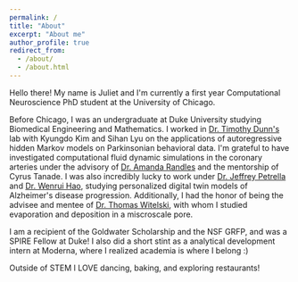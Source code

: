 ```yaml
---
permalink: /
title: "About"
excerpt: "About me"
author_profile: true
redirect_from: 
  - /about/
  - /about.html
---
```



Hello there! My name is Juliet and I'm currently a first year Computational Neuroscience PhD student at the University of Chicago. 

Before Chicago, I was an undergraduate at Duke University studying Biomedical Engineering and Mathematics. I worked in [Dr. Timothy Dunn's](https://www.tdunnlab.org/) lab with Kyungdo Kim and Sihan Lyu on the applications of autoregressive hidden Markov models on Parkinsonian behavioral data. I'm grateful to have investigated computational fluid dynamic simulations in the coronary arteries under the advisory of [Dr. Amanda Randles](https://randleslab.pratt.duke.edu/members/amanda-randles) and the mentorship of Cyrus Tanade. I was also incredibly lucky to work under [Dr. Jeffrey Petrella](https://radiology.duke.edu/profile/jeffrey-robert-petrella) and [Dr. Wenrui Hao](https://sites.psu.edu/whao/), studying personalized digital twin models of Alzheimer's disease progression. Additionally, I had the honor of being the advisee and mentee of [Dr. Thomas Witelski](https://sites.math.duke.edu/~witelski/), with whom I studied evaporation and deposition in a miscroscale pore. 

I am a recipient of the Goldwater Scholarship and the NSF GRFP, and was a SPIRE Fellow at Duke! I also did a short stint as a analytical development intern at Moderna, where I realized academia is where I belong :)

Outside of STEM I LOVE dancing, baking, and exploring restaurants! 
